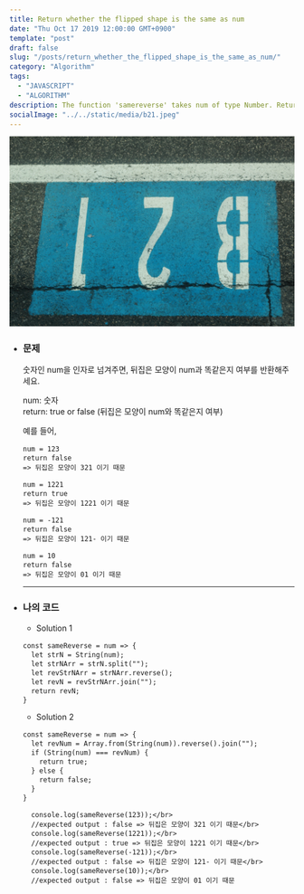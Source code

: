 ```yaml
---
title: Return whether the flipped shape is the same as num
date: "Thu Oct 17 2019 12:00:00 GMT+0900"
template: "post"
draft: false
slug: "/posts/return_whether_the_flipped_shape_is_the_same_as_num/"
category: "Algorithm"
tags:
  - "JAVASCRIPT"
  - "ALGORITHM"
description: The function 'samereverse' takes num of type Number. Return whether the flipped shape is the same as num.
socialImage: "../../static/media/b21.jpeg"
---
```


<img src="../../static/media/b21.jpeg">

* ### 문제

  숫자인 num을 인자로 넘겨주면, 뒤집은 모양이 num과 똑같은지 여부를 반환해주세요.

  num: 숫자</br>
  return: true or false (뒤집은 모양이 num와 똑같은지 여부)

  예를 들어,

  ```
  num = 123
  return false 
  => 뒤집은 모양이 321 이기 때문
  ```

  ```
  num = 1221
  return true 
  => 뒤집은 모양이 1221 이기 때문
  ```

  ```
  num = -121
  return false 
  => 뒤집은 모양이 121- 이기 때문
  ```

  ```
  num = 10
  return false 
  => 뒤집은 모양이 01 이기 때문
  ```

  ***

* ### 나의 코드

  + Solution 1
  ```
  const sameReverse = num => {
    let strN = String(num);
    let strNArr = strN.split("");
    let revStrNArr = strNArr.reverse();
    let revN = revStrNArr.join("");
    return revN;
  }
  ```

  + Solution 2
  ```
  const sameReverse = num => {
    let revNum = Array.from(String(num)).reverse().join("");
    if (String(num) === revNum) {
      return true;
    } else {
      return false;
    }
  }
  ```

        console.log(sameReverse(123));</br>
        //expected output : false => 뒤집은 모양이 321 이기 때문</br>
        console.log(sameReverse(1221));</br>
        //expected output : true => 뒤집은 모양이 1221 이기 때문</br>
        console.log(sameReverse(-121));</br>
        //expected output : false => 뒤집은 모양이 121- 이기 때문</br>
        console.log(sameReverse(10));</br>
        //expected output : false => 뒤집은 모양이 01 이기 때문